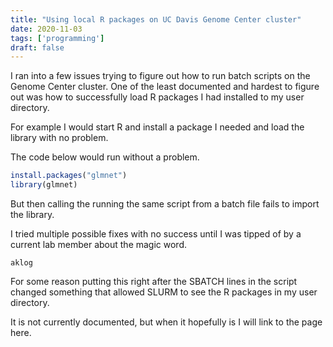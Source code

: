 ```yaml
---
title: "Using local R packages on UC Davis Genome Center cluster"
date: 2020-11-03
tags: ['programming']
draft: false
---
```


I ran into a few issues trying to figure out
how to run batch scripts on the Genome Center
cluster. One of the least documented and hardest to figure out was how to successfully load R packages I had installed to my user directory. 

For example I would start R and install a package I needed and load the library with
no problem. 

The code below would run without a problem.

```R
install.packages("glmnet")
library(glmnet)
```

But  then calling the running the same script from a batch file fails to import the library.

I tried multiple possible fixes with no success
until I was tipped of by a current lab member
about the magic word.

```
aklog
```

For some reason putting this right after
the SBATCH lines in the script changed something that allowed SLURM to see the
R packages in my user directory.

It is not currently documented, but when it hopefully is I will link to the page here.
